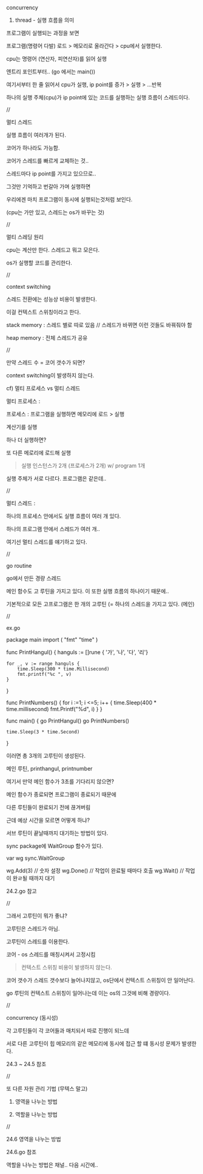 
concurrency 

1. thread - 실행 흐름을 의미

프로그램이 실행되는 과정을 보면 

프로그램(명령어 다발) 로드 > 메모리로 올라간다 > cpu에서 실행한다.

cpu는 명령어 (연산자, 피연산자)를 읽어 실행

엔트리 포인트부터.. (go 에서는 main())

여기서부터 한 줄 읽어서 cpu가 실행, ip point를 증가 > 실행 > ...반복

하나의 실행 주체(cpu)가 ip point에 있는 코드를 실행하는 실행 흐름이 스레드이다.

//

멀티 스레드

실행 흐름이 여러개가 된다.

코어가 하나라도 가능함.

코어가 스레드를 빠르게 교체하는 것..

스레드마다 ip point를 가지고 있으므로..

그것만 기억하고 번갈아 가며 실행하면

우리에겐 마치 프로그램이 동시에 실행되는것처럼 보인다.

(cpu는 가만 있고, 스레드는 os가 바꾸는 것)

//

멀티 스레딩 원리

cpu는 계산만 한다. 스레드고 뭐고 모은다.

os가 실행할 코드를 관리한다.

//

context switching

스레드 전환에는 성능상 비용이 발생한다.

이걸 컨텍스트 스위칭이라고 한다.

stack memory : 스레드 별로 따로 있음
// 스레드가 바뀌면 이런 것들도 바꿔줘야 함

heap memory : 전체 스레드가 공유

//

만약 스레드 수 = 코어 갯수가 되면?

context switching이 발생하지 않는다.

cf) 멀티 프로세스 vs 멀티 스레드

멀티 프로세스 :

프로세스 : 프로그램을 실행하면 메모리에 로드 > 실행

계산기를 실행

하나 더 실행하면?

또 다른 메로리에 로드해 실행

> 실행 인스턴스가 2개 (프로세스가 2개) w/ program 1개

실행 주체가 서로 다르다. 프로그램은 같은데..

//

멀티 스레드 :

하나의 프로세스 안에서도 실행 흐름이 여러 개 있다.

하나의 프로그램 안에서 스레드가 여러 개..

여기선 멀티 스레드를 얘기하고 있다.

//

go routine

go에서 만든 경량 스레드

메인 함수도 고 루틴을 가지고 있다. 이 또한 실행 흐름의 하나이기 때문에..

기본적으로 모든 고프로그램은 한 개의 고루틴 (= 하나의 스레드을 가지고 있다. (메인)

//

ex.go

package main
import (
    "fmt"
    "time"
)

func PrintHangul() {
    hanguls := []rune { '가', '나', '다', '리'}

    for _, v := range hanguls {
        time.Sleep(300 * time.Millisecond)
        fmt.printf("%c ", v)
    }
}

func PrintNumbers() {
    for i :=1; i <=5; i++ {
        time.Sleep(400 * time.millisecond)
        fmt.Printf("%d", i)
    }
}


func main() {
    go PrintHangul()
    go PrintNumbers()

    time.Sleep(3 * time.Second)
}

이러면 총 3개의 고루틴이 생성된다.

메인 루틴, printhangul, printnumber

여기서 만약 메인 함수가 3초를 기다리지 않으면?

메인 함수가 종료되면 프로그램이 종료되기 때문에

다른 루틴들이 완료되기 전에 끊겨버림

근데 예상 시간을 모르면 어떻게 하냐?

서브 루틴이 끝날때까지 대기하는 방법이 있다.

sync package에 WaitGroup 함수가 있다.

var wg sync.WaitGroup

wg.Add(3) // 숫자 설정
wg.Done() // 작업이 완료될 때마다 호출
wg.Wait() // 작업이 완ㄹ될 때까지 대기

24.2.go 참고

//

그래서 고루틴이 뭐가 좋냐?

고루틴은 스레드가 아님.

고루틴이 스레드를 이용한다.

코어 - os 스레드를 매칭시켜서 고정시킴

> 컨텍스트 스위칭 비용이 발생하지 않는다.

코어 갯수가 스레드 갯수보다 늘어나지않고, os단에서 컨텍스트 스위칭이 안 일어난다.

go 루틴의 컨텍스트 스위칭이 일어나는데 이는 os의 그것에 비해 경량이다.

//

concurrency (동시성)

각 고루틴들이 각 코어들과 매치되서 따로 진행이 되느데

서로 다른 고루틴이 힙 메모리의 같은 메모리에 동시에 접근 할 떄 동시성 문제가 발생한다.

24.3 ~ 24.5 참조

//

또 다른 자원 관리 기법 (무텍스 말고)

1. 영역을 나누는 방법

2. 역할을 나누는 방법


//

24.6 영역을 나누는 방법

24.6.go 참조

역할을 나누는 방법은 채널.. 다음 시간에..
